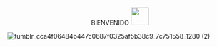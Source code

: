 ###  
<p align="center" >
  BIENVENIDO <img src="https://user-images.githubusercontent.com/82829965/223234393-e2b63c2f-0944-4c4f-838a-b8b534a45980.gif" width="40" height="40">
</p>







![tumblr_cca4f06484b447c0687f0325af5b38c9_7c751558_1280 (2)](https://user-images.githubusercontent.com/82829965/223233587-55f3019e-4c5d-4160-a9c3-d83f7c169c41.gif)





<!--
**hugoms7/hugoms7** is a ✨ _special_ ✨ repository because its `README.md` (this file) appears on your GitHub profile.
<p align="center" >
  <img src=  width="1365" height="524"/>
</p>
Here are some ideas to get you started:

- 🔭 I’m currently working on ...
- 🌱 I’m currently learning ...
- 👯 I’m looking to collaborate on ...
- 🤔 I’m looking for help with ...
- 💬 Ask me about ...
- 📫 How to reach me: ...
- 😄 Pronouns: ...
- ⚡ Fun fact: ...
-->

